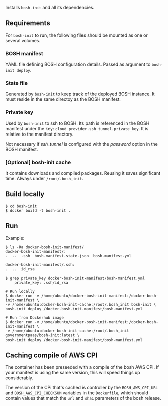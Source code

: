 Installs `bosh-init` and all its dependencies.

## Requirements

For `bosh-init` to run, the following files should be mounted as one or several volumes.

### BOSH manifest
YAML file defining BOSH configuration details. Passed as argument to `bosh-init deploy`.

### State file
Generated by `bosh-init` to keep track of the deployed BOSH instance. It must reside in the same directoy as the BOSH manifest.

### Private key
Used by `bosh-init` to ssh to BOSH. Its path is referenced in the BOSH manifest under the key: `cloud_provider.ssh_tunnel.private_key`. It is relative to the manifest directory.

Not necessary if *ssh_tunnel* is configured with the *password* option in the BOSH manifest.

### [Optional] bosh-init cache
It contains downloads and compiled packages. Reusing it saves significant time.
Always under `/root/.bosh_init`.

## Build locally

```
$ cd bosh-init
$ docker build -t bosh-init .
```

## Run

Example:

```
$ ls -Ra docker-bosh-init-manifest/
docker-bosh-init-manifest/:
.  ..  .ssh  bosh-manifest-state.json  bosh-manifest.yml

docker-bosh-init-manifest/.ssh:
.  ..  id_rsa

$ grep private_key docker-bosh-init-manifest/bosh-manifest.yml 
    private_key: .ssh/id_rsa

# Run locally
$ docker run -v /home/ubuntu/docker-bosh-init-manifest:/docker-bosh-init-manifest \
-v /home/ubuntu:docker-bosh-init-cache:/root/.bosh_init bosh-init \
bosh-init deploy /docker-bosh-init-manifest/bosh-manifest.yml

# Run from Dockerhub image
$ docker run -v /home/ubuntu/docker-bosh-init-manifest:/docker-bosh-init-manifest \
-v /home/ubuntu:docker-bosh-init-cache:/root/.bosh_init governmentpaas/bosh-init:latest \
bosh-init deploy /docker-bosh-init-manifest/bosh-manifest.yml

```

## Caching compile of AWS CPI

The container has been preseeded with a compile of the bosh AWS CPI. If your
manifest is using the same version, this will speed things up considerably.

The version of the CPi that's cached is controller by the `BOSH_AWS_CPI_URL`
and `BOSH_AWS_CPI_CHECKSUM` variables in the `Dockerfile`, which should contain
values that match the `url` and `sha1` parameters of the bosh release.
